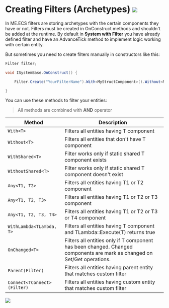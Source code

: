 # Creating Filters (Archetypes) [![](Logo-Tiny.png)](/../../#glossary)

In ME.ECS filters are storing archetypes with the certain components they have or not.
Filters must be created in OnConstruct methods and shouldn't be added at the runtime.
By default in **System with Filter** you have already defined filter and have an AdvanceTick method to implement logic working with certain entity.

But sometimes you need to create filters manually in constructors like this:
```csharp
Filter filter;

void ISystemBase.OnConstruct() {

    Filter.Create("YourFilterName").With<MyStructComponent>().Without<MyComponent>().Push(ref this.filter);

}
```

You can use these methods to filter your entities:
> All methods are combined with **AND** operator

| Method | Description |
| ----- | ----- |
| ```With<T>``` | Filters all entities having T component |
| ```Without<T>``` | Filters all entities that don't have T component |
| ```WithShared<T>``` | Filter works only if static shared T component exists |
| ```WithoutShared<T>``` | Filter works only if static shared T component doesn't exist |
| ```Any<T1, T2>``` | Filters all entities having T1 or T2 component |
| ```Any<T1, T2, T3>``` | Filters all entities having T1 or T2 or T3 component |
| ```Any<T1, T2, T3, T4>``` | Filters all entities having T1 or T2 or T3 or T4 component |
| ```WithLambda<TLambda, T>``` | Filters all entities having T component and TLambda::Execute(T) returns true |
| ```OnChanged<T>``` | Filters all entities only if T component has been changed. Changed components are mark as changed on Set/Get operations. |
| ```Parent(Filter)``` | Filters all entities having parent entity that matches custom filter |
| ```Connect<TConnect>(Filter)``` | Filters all entities having custom entity that matches custom filter |

[![](Footer.png)](/../../#glossary)
